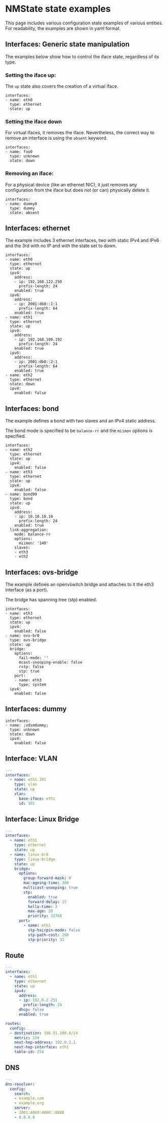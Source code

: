 # NMState state examples
This page includes various configuration state examples of various entities.
For readability, the examples are shown in yaml format.

## Interfaces: Generic state manipulation
The examples below show how to control the iface state, regardless of
its type.

### Setting the iface up:
The `up` state also covers the creation of a virtual iface.
```
interfaces:
- name: eth0
  type: ethernet
  state: up
```

### Setting the iface down
For virtual ifaces, it removes the iface. Nevertheless, the correct way to
remove an interface is using the `absent` keyword.
```
interfaces:
- name: foo0
  type: unknown
  state: down
```

### Removing an iface:
For a physical device (like an ethernet NIC), it just removes any
configuration from the iface but does not (or can) physically delete it.
```
interfaces:
- name: dummy0
  type: dummy
  state: absent
```

## Interfaces: ethernet
The example includes 3 ethernet interfaces, two with static IPv4 and IPv6 and
the 3rd with no IP and with the state set to down.

```
interfaces:
- name: eth0
  type: ethernet
  state: up
  ipv4:
    address:
    - ip: 192.168.122.250
      prefix-length: 24
    enabled: true
  ipv6:
    address:
    - ip: 2001:db8::1:1
      prefix-length: 64
    enabled: true
- name: eth1
  type: ethernet
  state: up
  ipv4:
    address:
    - ip: 192.168.100.192
      prefix-length: 24
    enabled: true
  ipv6:
    address:
    - ip: 2001:db8::2:1
      prefix-length: 64
    enabled: true
- name: eth2
  type: ethernet
  state: down
  ipv4:
    enabled: false
```

## Interfaces: bond
The example defines a bond with two slaves and an IPv4 static address.

The bond mode is specified to be `balance-rr` and the `miimon` options is
specified.

```
interfaces:
- name: eth2
  type: ethernet
  state: up
  ipv4:
    enabled: false
- name: eth3
  type: ethernet
  state: up
  ipv4:
    enabled: false
- name: bond99
  type: bond
  state: up
  ipv4:
    address:
    - ip: 10.10.10.10
      prefix-length: 24
    enabled: true
  link-aggregation:
    mode: balance-rr
    options:
      miimon: '140'
    slaves:
    - eth3
    - eth2

```

## Interfaces: ovs-bridge
The example defines an openvswitch bridge and attaches to it the
eth3 interface (as a port).

The bridge has spanning tree (stp) enabled.

```
interfaces:
- name: eth3
  type: ethernet
  state: up
  ipv4:
    enabled: false
- name: ovs-br0
  type: ovs-bridge
  state: up
  bridge:
    options:
      fail-mode: ''
      mcast-snooping-enable: false
      rstp: false
      stp: true
    port:
    - name: eth3
      type: system
  ipv4:
    enabled: false
```

## Interfaces: dummy

```
interfaces:
- name: ;vdsmdummy;
  type: unknown
  state: down
  ipv4:
    enabled: false
```

## Interface: VLAN

```yaml
---
interfaces:
  - name: eth1.101
    type: vlan
    state: up
    vlan:
      base-iface: eth1
      id: 101
```

## Interface: Linux Bridge

```yaml
---
interfaces:
  - name: eth1
    type: ethernet
    state: up
  - name: linux-br0
    type: linux-bridge
    state: up
    bridge:
      options:
        group-forward-mask: 0
        mac-ageing-time: 300
        multicast-snooping: true
        stp:
          enabled: true
          forward-delay: 15
          hello-time: 2
          max-age: 20
          priority: 32768
      port:
        - name: eth1
          stp-hairpin-mode: false
          stp-path-cost: 100
          stp-priority: 32
```

## Route

```yaml
---
interfaces:
  - name: eth1
    type: ethernet
    state: up
    ipv4:
      address:
      - ip: 192.0.2.251
        prefix-length: 24
      dhcp: false
      enabled: true

routes:
  config:
  - destination: 198.51.100.0/24
    metric: 150
    next-hop-address: 192.0.2.1
    next-hop-interface: eth1
    table-id: 254
```

## DNS

```yaml
---
dns-resolver:
  config:
    search:
    - example.com
    - example.org
    server:
    - 2001:4860:4860::8888
    - 8.8.8.8
```
